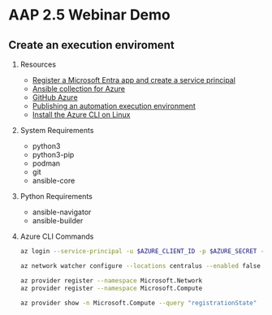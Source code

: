 # AAP 2.5 Webinar Demo

## Create an execution enviroment

1. Resources
    - [Register a Microsoft Entra app and create a service principal](https://learn.microsoft.com/en-us/entra/identity-platform/howto-create-service-principal-portal)
    - [Ansible collection for Azure](https://galaxy.ansible.com/ui/repo/published/azure/azcollection/docs/)
    - [GitHub Azure](https://github.com/ansible-collections/azure/tree/dev)
    - [Publishing an automation execution environment](https://docs.redhat.com/en/documentation/red_hat_ansible_automation_platform/2.4/html/creating_and_consuming_execution_environments/assembly-publishing-exec-env#proc-customize-ee-image)
    - [Install the Azure CLI on Linux](https://learn.microsoft.com/en-us/cli/azure/install-azure-cli-linux?pivots=dnf)

1. System Requirements
    - python3
    - python3-pip
    - podman
    - git
    - ansible-core

1. Python Requirements
    - ansible-navigator
    - ansible-builder

1. Azure CLI Commands
    ```bash
    az login --service-principal -u $AZURE_CLIENT_ID -p $AZURE_SECRET --tenant $AZURE_TENANT

    az network watcher configure --locations centralus --enabled false

    az provider register --namespace Microsoft.Network
    az provider register --namespace Microsoft.Compute

    az provider show -n Microsoft.Compute --query "registrationState"

    ```
